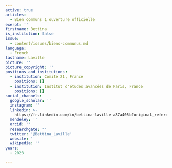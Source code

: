 ```yaml
---
active: true
articles:
  - Bien communs_1_ouverture officielle
exerpt: ''
firstname: Bettina
is_institution: false
issue:
  - content/issues/biens-communus.md
language:
  - French
lastname: Laville
picture: ''
picture_copyright: ''
positions_and_institutions:
  - institution: Comité 21, France
    positions: []
  - institution: Institut d'études avancées de Paris, France
    positions: []
social_channels:
  google_scholar: ''
  instagram: ''
  linkedin: >-
    https://fr.linkedin.com/in/bettina-laville-a87a405b?original_referer=https%3A%2F%2Fwww.google.com%2F
  mendeley: ''
  orcid: ''
  researchgate: ''
  twitter: '@Bettina_Laville'
  website: ''
  wikipedia: ''
years:
  - 2023

---
```

